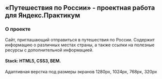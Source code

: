 ## «Путешествия по России» - проектная работа для Яндекс.Практикум

### О проекте
Сайт, приглашающий отправиться в путешествия по России. Содержит информацию о различных местах страны, а также ссылки на полезные ресурсы с дополнительной информацией.

#### Stack: HTML5, CSS3, BEM.
Адаптивная верстка под размеры экранов 1280px, 1024px, 768px, 320px
